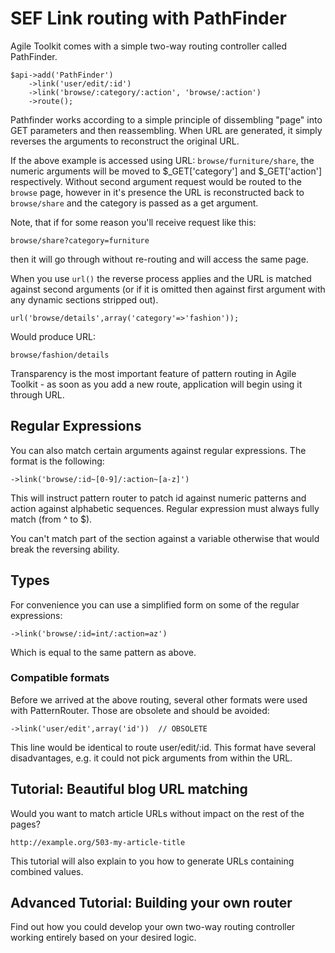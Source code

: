 # SEF Link routing with PathFinder 

Agile Toolkit comes with a simple two-way routing controller called PathFinder.

    $api->add('PathFinder')
        ->link('user/edit/:id')
        ->link('browse/:category/:action', 'browse/:action')
        ->route();
        
Pathfinder works according to a simple principle of dissembling "page" into GET parameters and then reassembling. When URL are generated, it simply reverses the arguments to reconstruct the original URL.

If the above example is accessed using URL: `browse/furniture/share`, the numeric arguments will be moved to $_GET['category'] and $_GET['action'] respectively. Without second argument request would be routed to the `browse` page, however in it's presence the URL is reconstructed back to `browse/share` and the category is passed as a get argument.

Note, that if for some reason you'll receive request like this:

    browse/share?category=furniture
    
then it will go through without re-routing and will access the same page. 

When you use `url()` the reverse process applies and the URL is matched against second arguments (or if it is omitted then against first argument with any dynamic sections stripped out). 

    url('browse/details',array('category'=>'fashion'));
    
Would produce URL:

    browse/fashion/details

Transparency is the most important feature of pattern routing in Agile Toolkit - as soon as you add a new route, application will begin using it through URL.

## Regular Expressions

You can also match certain arguments against regular expressions. The format is the following:

    ->link('browse/:id~[0-9]/:action~[a-z]')

This will instruct pattern router to patch id against numeric patterns and action against alphabetic sequences. Regular expression must always fully match (from ^ to $).

You can't match part of the section against a variable otherwise that would break the reversing ability.

## Types

For convenience you can use a simplified form on some of the regular expressions:

    ->link('browse/:id=int/:action=az')
    
Which is equal to the same pattern as above.

### Compatible formats

Before we arrived at the above routing, several other formats were used with PatternRouter. Those are obsolete and should be avoided:

    ->link('user/edit',array('id'))  // OBSOLETE
    
This line would be identical to route user/edit/:id. This format have several disadvantages, e.g. it could not pick arguments from within the URL.

## Tutorial: Beautiful blog URL matching

Would you want to match article URLs without impact on the rest of the pages?

    http://example.org/503-my-article-title

This tutorial will also explain to you how to generate URLs containing combined values.

## Advanced Tutorial: Building your own router

Find out how you could develop your own two-way routing controller working entirely based on your desired logic.